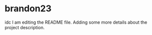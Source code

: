 # brandon23
idc
I am editing the README file. Adding some more details about the project description.

